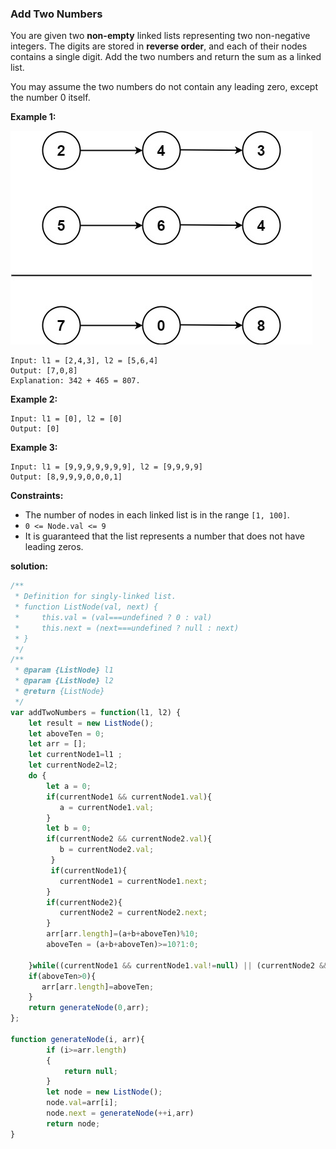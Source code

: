 ### Add Two Numbers

You are given two **non-empty** linked lists representing two non-negative integers. The digits are stored in **reverse order**, and each of their nodes contains a single digit. Add the two numbers and return the sum as a linked list.

You may assume the two numbers do not contain any leading zero, except the number 0 itself.

**Example 1:**

![addtwonumber1.jpg](../image/addtwonumber1.jpg)

```
Input: l1 = [2,4,3], l2 = [5,6,4]
Output: [7,0,8]
Explanation: 342 + 465 = 807.
```

**Example 2:**

```
Input: l1 = [0], l2 = [0]
Output: [0]
```

**Example 3:**

```
Input: l1 = [9,9,9,9,9,9,9], l2 = [9,9,9,9]
Output: [8,9,9,9,0,0,0,1]
```

 

**Constraints:**

- The number of nodes in each linked list is in the range `[1, 100]`.
- `0 <= Node.val <= 9`
- It is guaranteed that the list represents a number that does not have leading zeros.

**solution:**

```javascript
/**
 * Definition for singly-linked list.
 * function ListNode(val, next) {
 *     this.val = (val===undefined ? 0 : val)
 *     this.next = (next===undefined ? null : next)
 * }
 */
/**
 * @param {ListNode} l1
 * @param {ListNode} l2
 * @return {ListNode}
 */
var addTwoNumbers = function(l1, l2) {
    let result = new ListNode();
    let aboveTen = 0;
    let arr = [];
    let currentNode1=l1 ;
    let currentNode2=l2;
    do {
        let a = 0;
        if(currentNode1 && currentNode1.val){
           a = currentNode1.val;
        }
        let b = 0;
        if(currentNode2 && currentNode2.val){
           b = currentNode2.val;
         }
         if(currentNode1){
           currentNode1 = currentNode1.next;
        }
		if(currentNode2){
           currentNode2 = currentNode2.next;
        }
        arr[arr.length]=(a+b+aboveTen)%10;
        aboveTen = (a+b+aboveTen)>=10?1:0;
         
    }while((currentNode1 && currentNode1.val!=null) || (currentNode2 && currentNode2.val!=null) );
    if(aboveTen>0){
       arr[arr.length]=aboveTen;
    }
    return generateNode(0,arr);
};

function generateNode(i, arr){
		if (i>=arr.length)
		{
			return null;
		}
		let node = new ListNode();
		node.val=arr[i];
		node.next = generateNode(++i,arr)
		return node;
}
```

